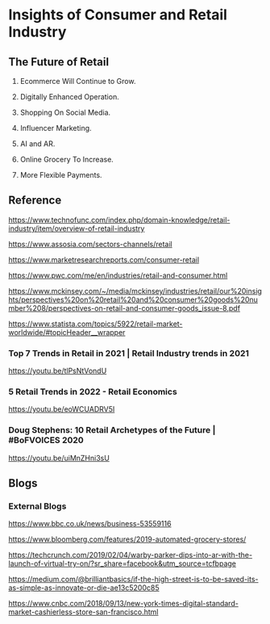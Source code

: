# Insights of Consumer and Retail Industry 

## The Future of Retail 

1. Ecommerce Will Continue to Grow. 

2. Digitally Enhanced Operation. 

3. Shopping On Social Media. 

4. Influencer Marketing. 

5. AI and AR. 

6. Online Grocery To Increase. 

7. More Flexible Payments. 


## Reference

https://www.technofunc.com/index.php/domain-knowledge/retail-industry/item/overview-of-retail-industry 

https://www.assosia.com/sectors-channels/retail 

https://www.marketresearchreports.com/consumer-retail 

https://www.pwc.com/me/en/industries/retail-and-consumer.html 

https://www.mckinsey.com/~/media/mckinsey/industries/retail/our%20insights/perspectives%20on%20retail%20and%20consumer%20goods%20number%208/perspectives-on-retail-and-consumer-goods_issue-8.pdf 

https://www.statista.com/topics/5922/retail-market-worldwide/#topicHeader__wrapper

### Top 7 Trends in Retail in 2021 | Retail Industry trends in 2021 

https://youtu.be/tlPsNtVondU

### 5 Retail Trends in 2022 - Retail Economics 

https://youtu.be/eoWCUADRV5I

### Doug Stephens: 10 Retail Archetypes of the Future | #BoFVOICES 2020 

https://youtu.be/uiMnZHni3sU

## Blogs


### External Blogs

https://www.bbc.co.uk/news/business-53559116 

https://www.bloomberg.com/features/2019-automated-grocery-stores/ 

https://techcrunch.com/2019/02/04/warby-parker-dips-into-ar-with-the-launch-of-virtual-try-on/?sr_share=facebook&utm_source=tcfbpage 

https://medium.com/@brilliantbasics/if-the-high-street-is-to-be-saved-its-as-simple-as-innovate-or-die-ae13c5200c85 

https://www.cnbc.com/2018/09/13/new-york-times-digital-standard-market-cashierless-store-san-francisco.html


